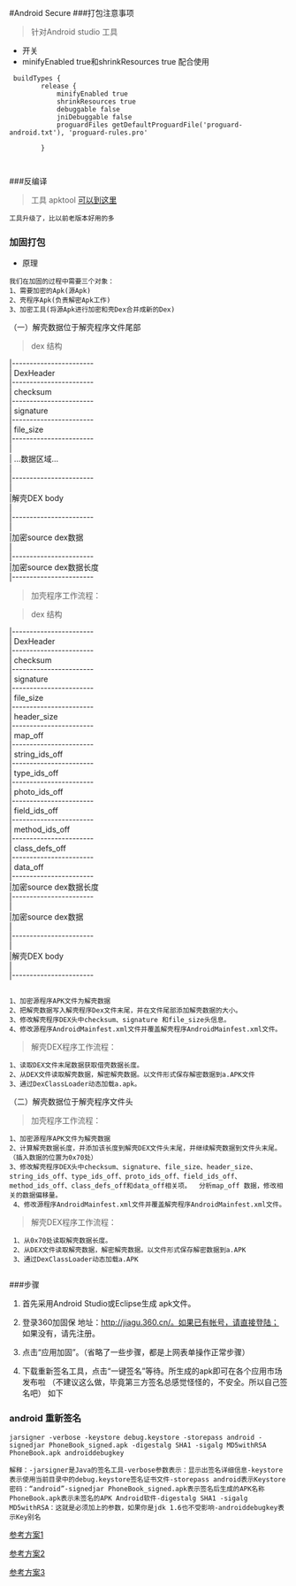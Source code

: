 #Android Secure
###打包注意事项
> 针对Android studio 工具

* 开关
* minifyEnabled true和shrinkResources true 配合使用

```
 buildTypes {
        release {
            minifyEnabled true
            shrinkResources true
            debuggable false
            jniDebuggable false
            proguardFiles getDefaultProguardFile('proguard-android.txt'), 'proguard-rules.pro'
         
        }

       
```


 

###反编译

> 工具 apktool 
> [可以到这里](4)

```
工具升级了，比以前老版本好用的多

```

### 加固打包
* 原理

```
我们在加固的过程中需要三个对象：
1、需要加密的Apk(源Apk)
2、壳程序Apk(负责解密Apk工作)
3、加密工具(将源Apk进行加密和壳Dex合并成新的Dex)

```

（一）解壳数据位于解壳程序文件尾部

> dex 结构

|-----------------------<br>
| DexHeader<br>
|-----------------------<br>
| 	checksum<br>
|-----------------------<br>
|	signature<br>
|-----------------------<br>
|	file_size<br>
|-----------------------<br>
|	<br>
|	...数据区域...<br>
|<br>
|-----------------------<br>
|<br>
|解壳DEX body<br>
|<br>
|-----------------------<br>
|<br>
|加密source dex数据<br>
|<br>
|-----------------------<br>
|加密source dex数据长度<br>
|-----------------------<br>

>加壳程序工作流程：
 
 > dex 结构

|-----------------------<br>
| DexHeader<br>
|-----------------------<br>
| 	checksum<br>
|-----------------------<br>
|	signature<br>
|-----------------------<br>
|	file_size<br>
|-----------------------<br>
|	header_size<br>
|-----------------------<br>
|	map_off<br>
|-----------------------<br>
|	string_ids_off<br>
|-----------------------<br>
|	type_ids_off<br>
|-----------------------<br>
|	photo_ids_off<br>
|-----------------------<br>
|	field_ids_off<br>
|-----------------------<br>
|	method_ids_off<br>
|-----------------------<br>
|	class_defs_off<br>
|-----------------------<br>
|	data_off<br>
|-----------------------<br>
|加密source dex数据长度<br>
|-----------------------<br>
|<br>
|加密source dex数据<br>
|<br>
|-----------------------<br>
|<br>
|解壳DEX body<br>
|<br>
|-----------------------<br>
```
                 
1、加密源程序APK文件为解壳数据
2、把解壳数据写入解壳程序Dex文件末尾，并在文件尾部添加解壳数据的大小。
3、修改解壳程序DEX头中checksum、signature 和file_size头信息。
4、修改源程序AndroidMainfest.xml文件并覆盖解壳程序AndroidMainfest.xml文件。

```

>解壳DEX程序工作流程：


```
1、读取DEX文件末尾数据获取借壳数据长度。
2、从DEX文件读取解壳数据，解密解壳数据。以文件形式保存解密数据到a.APK文件
3、通过DexClassLoader动态加载a.apk。

```
（二）解壳数据位于解壳程序文件头

> 加壳程序工作流程：

```
1、加密源程序APK文件为解壳数据
2、计算解壳数据长度，并添加该长度到解壳DEX文件头末尾，并继续解壳数据到文件头末尾。
（插入数据的位置为0x70处）
3、修改解壳程序DEX头中checksum、signature、file_size、header_size、string_ids_off、type_ids_off、proto_ids_off、field_ids_off、
method_ids_off、class_defs_off和data_off相关项。  分析map_off 数据，修改相关的数据偏移量。  
 4、修改源程序AndroidMainfest.xml文件并覆盖解壳程序AndroidMainfest.xml文件。

```
> 解壳DEX程序工作流程：

``` 
 1、从0x70处读取解壳数据长度。
 2、从DEX文件读取解壳数据，解密解壳数据。以文件形式保存解密数据到a.APK
 3、通过DexClassLoader动态加载a.APK
 
```
                 

###步骤

1. 首先采用Android Studio或Eclipse生成 apk文件。

2. 登录360加固保 地址：http://jiagu.360.cn/。如果已有帐号，请直接登陆；
如果没有，请先注册。
3. 点击“应用加固”。（省略了一些步骤，都是上网表单操作正常步骤）
4. 下载重新签名工具，点击“一键签名”等待。所生成的apk即可在各个应用市场发布啦
（不建议这么做，毕竟第三方签名总感觉怪怪的，不安全。所以自己签名吧）
如下


### android 重新签名

```
jarsigner -verbose -keystore debug.keystore -storepass android -signedjar PhoneBook_signed.apk -digestalg SHA1 -sigalg MD5withRSA PhoneBook.apk androiddebugkey

解释：-jarsigner是Java的签名工具-verbose参数表示：显示出签名详细信息-keystore表示使用当前目录中的debug.keystore签名证书文件-storepass android表示Keystore密码：“android”-signedjar PhoneBook_signed.apk表示签名后生成的APK名称PhoneBook.apk表示未签名的APK Android软件-digestalg SHA1 -sigalg MD5withRSA：这就是必须加上的参数，如果你是jdk 1.6也不受影响-androiddebugkey表示Key别名

```

[参考方案1](1)

[参考方案2](2)

[参考方案3](3)


[1]:http://blog.csdn.net/jiangwei0910410003/article/details/48415225
[2]:http://blog.csdn.net/androidsecurity/article/details/8809542
[3]:http://blog.csdn.net/forlong401/article/details/12060605/
[4]:http://ibotpeaches.github.io/Apktool/changes/